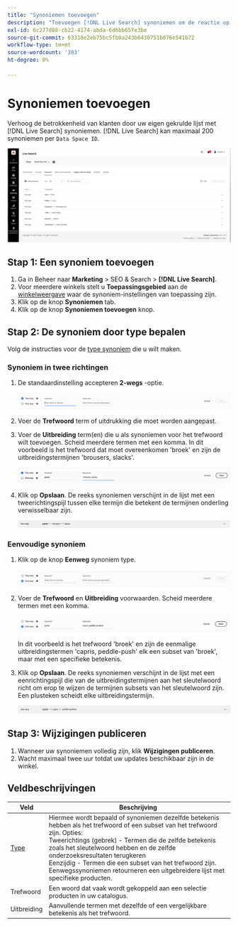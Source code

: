 ```yaml
---
title: "Synoniemen toevoegen"
description: "Toevoegen [!DNL Live Search] synoniemen om de reactie op zoekverzoeken te verbeteren."
exl-id: 6c277d88-cb22-4174-abda-6d6bb65fe3be
source-git-commit: 63318e2eb75bc5fb0a243b6430751b076e541b72
workflow-type: tm+mt
source-wordcount: '383'
ht-degree: 0%

---
```


# Synoniemen toevoegen

Verhoog de betrokkenheid van klanten door uw eigen gekrulde lijst met [!DNL Live Search] synoniemen. [!DNL Live Search] kan maximaal 200 synoniemen per `Data Space ID`.

![[!DNL Live Search] synoniemen](assets/synonym-workspace.png)

## Stap 1: Een synoniem toevoegen

1. Ga in Beheer naar **Marketing** > SEO &amp; Search > **[!DNL Live Search]**.
1. Voor meerdere winkels stelt u **Toepassingsgebied** aan de [winkelweergave](https://experienceleague.adobe.com/docs/commerce-admin/start/setup/websites-stores-views.html#scope-settings) waar de synoniem-instellingen van toepassing zijn.
1. Klik op de knop **Synoniemen** tab.
1. Klik op de knop **Synoniemen toevoegen** knop.

## Stap 2: De synoniem door type bepalen

Volg de instructies voor de [type synoniem](synonyms-type.md) die u wilt maken.

### Synoniem in twee richtingen

1. De standaardinstelling accepteren **2-wegs** -optie.

   ![Synoniem in twee richtingen toevoegen](assets/synonym-add-two-way.png)


1. Voer de **Trefwoord** term of uitdrukking die moet worden aangepast.
1. Voer de **Uitbreiding** term(en) die u als synoniemen voor het trefwoord wilt toevoegen. Scheid meerdere termen met een komma.
In dit voorbeeld is het trefwoord dat moet overeenkomen &#39;broek&#39; en zijn de uitbreidingstermijnen &#39;brousers, slacks&#39;.

   ![Voorbeeld van synoniem in twee richtingen](assets/synonym-add-two-way-example.png)

1. Klik op **Opslaan**.
De reeks synoniemen verschijnt in de lijst met een tweerichtingspijl tussen elke termijn die betekent de termijnen onderling verwisselbaar zijn.

   ![Synoniem in twee richtingen](assets/synonym-two-way.png)

### Eenvoudige synoniem

1. Klik op de knop **Eenweg** synoniem type.

   ![Eenvoudige synoniem toevoegen](assets/synonym-add-one-way.png)

1. Voer de **Trefwoord** en **Uitbreiding** voorwaarden. Scheid meerdere termen met een komma.

   ![Voorbeeld van eenrichtingssynoniem](assets/synonym-add-one-way-example.png)

   In dit voorbeeld is het trefwoord &#39;broek&#39; en zijn de eenmalige uitbreidingstermen &#39;capris, peddle-push&#39; elk een subset van &#39;broek&#39;, maar met een specifieke betekenis.

1. Klik op **Opslaan**.
De reeks synoniemen verschijnt in de lijst met een eenrichtingspijl die van de uitbreidingstermijnen aan het sleutelwoord richt om erop te wijzen de termijnen subsets van het sleutelwoord zijn. Een plusteken scheidt elke uitbreidingstermijn.

   ![Eenvoudige synoniem](assets/synonym-one-way.png)

## Stap 3: Wijzigingen publiceren

1. Wanneer uw synoniemen volledig zijn, klik **Wijzigingen publiceren**.
1. Wacht maximaal twee uur totdat uw updates beschikbaar zijn in de winkel.

## Veldbeschrijvingen

| Veld | Beschrijving |
|--- |--- |
| [Type](synonyms.md) | Hiermee wordt bepaald of synoniemen dezelfde betekenis hebben als het trefwoord of een subset van het trefwoord zijn. Opties:<br />Tweerichtings (gebrek) - Termen die de zelfde betekenis zoals het sleutelwoord hebben en de zelfde onderzoeksresultaten terugkeren<br />Eenzijdig - Termen die een subset van het trefwoord zijn. Eenwegssynoniemen retourneren een uitgebreidere lijst met specifieke producten. |
| Trefwoord | Een woord dat vaak wordt gekoppeld aan een selectie producten in uw catalogus. |
| Uitbreiding | Aanvullende termen met dezelfde of een vergelijkbare betekenis als het trefwoord. |
